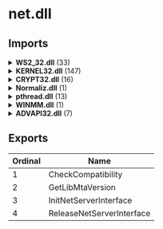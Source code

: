 # net.dll

## Imports

<details><summary><b>WS2_32.dll</b> (33)</summary><p>

| Ordinal | Name |
| ------- | ---- |
| 16 |  |
| 116 |  |
| 115 |  |
| 111 |  |
| 57 |  |
| 23 |  |
| 21 |  |
| 20 |  |
| 19 |  |
| 17 |  |
| 5 |  |
| 13 |  |
| 58 | WSAIoctl |
| 6 |  |
| 10 |  |
| 4 |  |
| 2 |  |
| 93 | WSAWaitForMultipleEvents |
| 46 | WSAEventSelect |
| 3 |  |
| 11 |  |
| 8 |  |
| 15 |  |
| 112 |  |
| 18 |  |
| 52 |  |
| 151 |  |
| 7 |  |
| 1 |  |
| 165 | getaddrinfo |
| 9 |  |
| 164 | freeaddrinfo |
| 12 |  |

</p></details>
<details><summary><b>KERNEL32.dll</b> (147)</summary><p>

| Ordinal | Name |
| ------- | ---- |
| 273 | DeleteCriticalSection |
| 541 | GetCurrentProcess |
| 542 | GetCurrentProcessId |
| 545 | GetCurrentThread |
| 546 | GetCurrentThreadId |
| 780 | GetThreadTimes |
| 960 | LeaveCriticalSection |
| 616 | GetLocalTime |
| 635 | GetModuleHandleA |
| 693 | GetProcAddress |
| 964 | LoadLibraryA |
| 309 | EnterCriticalSection |
| 871 | InitializeCriticalSection |
| 1105 | QueryPerformanceFrequency |
| 1104 | QueryPerformanceCounter |
| 615 | GetLastError |
| 134 | CloseHandle |
| 1320 | SetFileAttributesA |
| 1143 | ReadFile |
| 585 | GetFileAttributesExW |
| 583 | GetFileAttributesA |
| 402 | FindNextFileW |
| 379 | FindClose |
| 203 | CreateFileW |
| 535 | GetCurrentDirectoryW |
| 1488 | VerSetConditionMask |
| 1419 | Sleep |
| 750 | GetSystemTime |
| 1002 | MoveFileExA |
| 1310 | SetEndOfFile |
| 1568 | WriteConsoleW |
| 855 | HeapSize |
| 734 | GetStringTypeW |
| 699 | GetProcessHeap |
| 432 | FreeEnvironmentStringsW |
| 574 | GetEnvironmentStringsW |
| 477 | GetCommandLineW |
| 476 | GetCommandLineA |
| 455 | GetCPInfo |
| 670 | GetOEMCP |
| 440 | GetACP |
| 910 | IsValidCodePage |
| 385 | FindFirstFileExW |
| 1367 | SetStdHandle |
| 608 | GetFullPathNameW |
| 948 | LCMapStringW |
| 155 | CompareStringW |
| 787 | GetTimeFormatW |
| 552 | GetDateFormatW |
| 853 | HeapReAlloc |
| 729 | GetStdHandle |
| 1329 | SetFilePointerEx |
| 421 | FlushFileBuffers |
| 846 | HeapAlloc |
| 850 | HeapFree |
| 496 | GetConsoleCP |
| 1569 | WriteFile |
| 1140 | ReadConsoleW |
| 514 | GetConsoleMode |
| 356 | ExitProcess |
| 368 | FileTimeToSystemTime |
| 1431 | SystemTimeToTzSpecificLocalTime |
| 1061 | PeekNamedPipe |
| 597 | GetFileType |
| 590 | GetFileInformationByHandle |
| 566 | GetDriveTypeW |
| 637 | GetModuleHandleExW |
| 357 | ExitThread |
| 1376 | SetThreadAffinityMask |
| 188 | CreateEventA |
| 1412 | SetWaitableTimer |
| 254 | CreateWaitableTimerA |
| 978 | LocalFree |
| 428 | FormatMessageA |
| 1343 | SetLastError |
| 429 | FormatMessageW |
| 873 | InitializeCriticalSectionEx |
| 1422 | SleepEx |
| 742 | GetSystemDirectoryA |
| 433 | FreeLibrary |
| 782 | GetTickCount |
| 1010 | MultiByteToWideChar |
| 1549 | WideCharToMultiByte |
| 1247 | RtlUnwind |
| 1511 | WaitForSingleObjectEx |
| 575 | GetEnvironmentVariableA |
| 1491 | VerifyVersionInfoA |
| 195 | CreateFileA |
| 595 | GetFileSizeEx |
| 1429 | SwitchToThread |
| 1461 | TryEnterCriticalSection |
| 872 | InitializeCriticalSectionAndSpinCount |
| 191 | CreateEventW |
| 1452 | TlsAlloc |
| 1454 | TlsGetValue |
| 1455 | TlsSetValue |
| 1453 | TlsFree |
| 752 | GetSystemTimeAsFileTime |
| 638 | GetModuleHandleW |
| 1235 | RtlCaptureContext |
| 1242 | RtlLookupFunctionEntry |
| 1249 | RtlVirtualUnwind |
| 1468 | UnhandledExceptionFilter |
| 1403 | SetUnhandledExceptionFilter |
| 1434 | TerminateProcess |
| 905 | IsProcessorFeaturePresent |
| 1316 | SetEvent |
| 1226 | ResetEvent |
| 898 | IsDebuggerPresent |
| 727 | GetStartupInfoW |
| 876 | InitializeSListHead |
| 249 | CreateTimerQueue |
| 1417 | SignalObjectAndWait |
| 242 | CreateThread |
| 1387 | SetThreadPriority |
| 776 | GetThreadPriority |
| 623 | GetLogicalProcessorInformation |
| 250 | CreateTimerQueueTimer |
| 120 | ChangeTimerQueueTimer |
| 283 | DeleteTimerQueueTimer |
| 656 | GetNumaHighestNodeNumber |
| 694 | GetProcessAffinityMask |
| 1197 | RegisterWaitForSingleObject |
| 1477 | UnregisterWait |
| 305 | EncodePointer |
| 434 | FreeLibraryAndExitThread |
| 634 | GetModuleFileNameW |
| 966 | LoadLibraryExW |
| 804 | GetVersionExW |
| 1493 | VirtualAlloc |
| 1499 | VirtualProtect |
| 1496 | VirtualFree |
| 303 | DuplicateHandle |
| 1208 | ReleaseSemaphore |
| 881 | InterlockedPopEntrySList |
| 882 | InterlockedPushEntrySList |
| 880 | InterlockedFlushSList |
| 1094 | QueryDepthSList |
| 1478 | UnregisterWaitEx |
| 967 | LoadLibraryW |
| 1244 | RtlPcToFileHeader |
| 1126 | RaiseException |
| 1248 | RtlUnwindEx |
| 789 | GetTimeZoneInformation |
| 278 | DeleteFileW |
| 1314 | SetEnvironmentVariableW |
| 186 | CreateDirectoryW |

</p></details>
<details><summary><b>CRYPT32.dll</b> (16)</summary><p>

| Ordinal | Name |
| ------- | ---- |
| 74 | CertGetNameStringA |
| 55 | CertFindExtension |
| 4 | CertAddCertificateContextToStore |
| 131 | CryptDecodeObjectEx |
| 62 | CertFreeCertificateChainEngine |
| 69 | CertGetCertificateChain |
| 197 | CryptQueryObject |
| 222 | CryptStringToBinaryA |
| 64 | CertFreeCertificateContext |
| 53 | CertFindCertificateInStore |
| 44 | CertEnumCertificatesInStore |
| 18 | CertCloseStore |
| 89 | CertOpenStore |
| 292 | PFXImportCertStore |
| 61 | CertFreeCertificateChain |
| 27 | CertCreateCertificateChainEngine |

</p></details>
<details><summary><b>Normaliz.dll</b> (1)</summary><p>

| Ordinal | Name |
| ------- | ---- |
| 0 | IdnToAscii |

</p></details>
<details><summary><b>pthread.dll</b> (13)</summary><p>

| Ordinal | Name |
| ------- | ---- |
| 84 | pthread_setcancelstate |
| 25 | pthread_cancel |
| 36 | pthread_create |
| 94 | pthread_testcancel |
| 53 | pthread_mutex_init |
| 57 | pthread_mutex_unlock |
| 28 | pthread_cond_init |
| 27 | pthread_cond_destroy |
| 31 | pthread_cond_wait |
| 30 | pthread_cond_timedwait |
| 54 | pthread_mutex_lock |
| 29 | pthread_cond_signal |
| 52 | pthread_mutex_destroy |

</p></details>
<details><summary><b>WINMM.dll</b> (1)</summary><p>

| Ordinal | Name |
| ------- | ---- |
| 138 | timeGetTime |

</p></details>
<details><summary><b>ADVAPI32.dll</b> (7)</summary><p>

| Ordinal | Name |
| ------- | ---- |
| 193 | CryptAcquireContextA |
| 196 | CryptCreateHash |
| 210 | CryptGenRandom |
| 199 | CryptDestroyHash |
| 213 | CryptGetHashParam |
| 220 | CryptReleaseContext |
| 217 | CryptHashData |

</p></details>

## Exports


| Ordinal | Name |
| ------- | ---- |
| 1 | CheckCompatibility |
| 2 | GetLibMtaVersion |
| 3 | InitNetServerInterface |
| 4 | ReleaseNetServerInterface |

</p></details>
